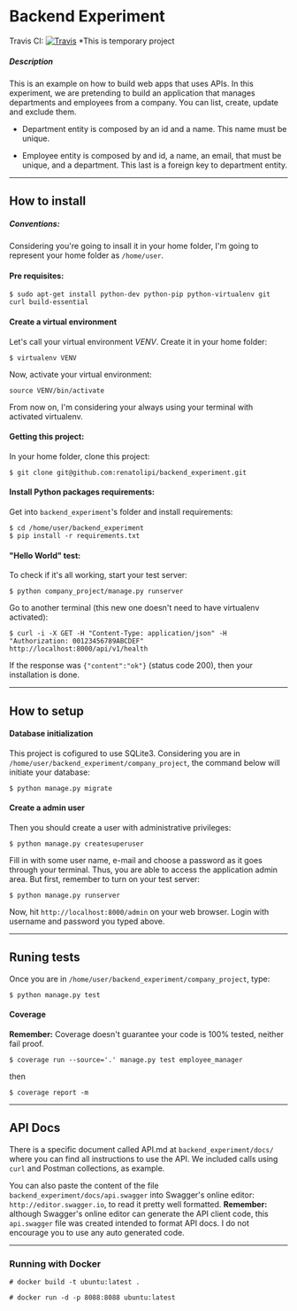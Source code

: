 # Backend Experiment

Travis CI: [![Travis](https://api.travis-ci.org/renatolipi/backend_experiment.svg?branch=master)](https://travis-ci.org/renatolipi/backend_experiment)
*This is temporary project

##### Description
This is an example on how to build web apps that uses APIs. In this experiment, we are pretending to build an application that manages departments and employees from a company. You can list, create, update and exclude them.

* Department entity is composed by an id and a name. This name must be unique.

* Employee entity is composed by and id, a name, an email, that must be unique, and a department. This last is a foreign key to department entity.

---

## How to install

##### Conventions:
Considering you're going to insall it in your home folder, I'm going to represent your home folder as `/home/user`.

#### Pre requisites:
```
$ sudo apt-get install python-dev python-pip python-virtualenv git curl build-essential
```

#### Create a virtual environment
Let's call your virtual environment *VENV*. Create it in your home folder:
```
$ virtualenv VENV
```
Now, activate your virtual environment:
```
source VENV/bin/activate
```
From now on, I'm considering your always using your terminal with activated virtualenv.

#### Getting this project:
In your home folder, clone this project:
```
$ git clone git@github.com:renatolipi/backend_experiment.git
```

#### Install Python packages requirements:
Get into `backend_experiment`'s folder and install requirements:
```
$ cd /home/user/backend_experiment
$ pip install -r requirements.txt
```

#### "Hello World" test:
To check if it's all working, start your test server:
```
$ python company_project/manage.py runserver
```
Go to another terminal (this new one doesn't need to have virtualenv activated):
```
$ curl -i -X GET -H "Content-Type: application/json" -H "Authorization: 00123456789ABCDEF"  http://localhost:8000/api/v1/health
```
If the response was `{"content":"ok"}` (status code 200), then your installation is done.

---

## How to setup

#### Database initialization
This project is cofigured to use SQLite3. Considering you are in `/home/user/backend_experiment/company_project`, the command below will initiate your database:
```
$ python manage.py migrate
```

#### Create a admin user
Then you should create a user with administrative privileges:
```
$ python manage.py createsuperuser
```
Fill in with some user name, e-mail and choose a password as it goes through your terminal. Thus, you are able to access the application admin area. But first, remember to turn on your test server:
```
$ python manage.py runserver
```
Now, hit `http://localhost:8000/admin` on your web browser. Login with username and password you typed above.

---

## Runing tests
 Once you are in `/home/user/backend_experiment/company_project`, type:
 ```
 $ python manage.py test
 ```

#### Coverage

 **Remember:** Coverage doesn't guarantee your code is 100% tested, neither fail proof.

 ```
 $ coverage run --source='.' manage.py test employee_manager
 ```

then

```
$ coverage report -m
```


 ---

 ## API Docs

  There is a specific document called API.md at `backend_experiment/docs/` where you can find all instructions to use the API. We included calls using `curl` and Postman collections, as example.

  You can also paste the content of the file `backend_experiment/docs/api.swagger` into Swagger's online editor: `http://editor.swagger.io`, to read it pretty well formatted. **Remember:** although Swagger's online editor can generate the API client code, this `api.swagger` file was created intended to format API docs. I do not encourage you to use any auto generated code.

---
### Running with Docker

```
# docker build -t ubuntu:latest .

# docker run -d -p 8088:8088 ubuntu:latest
```
